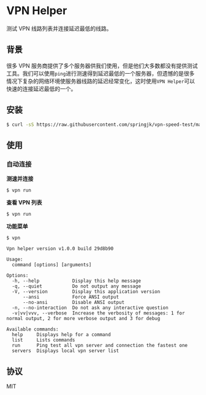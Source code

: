 # VPN Helper
测试 VPN 线路列表并连接延迟最低的线路。
## 背景
很多 VPN 服务商提供了多个服务器供我们使用，但是他们大多数都没有提供测试工具。我们可以使用`ping`进行测速得到延迟最低的一个服务器，但遗憾的是很多情况下复杂的网络环境使服务器线路的延迟经常变化，这时使用`VPN Helper`可以快速的连接延迟最低的一个。

## 安装
``` bash
$ curl -sS https://raw.githubusercontent.com/springjk/vpn-speed-test/master/installer | php
```
## 使用
### 自动连接
**测速并连接**

``` shell
$ vpn run
```

**查看 VPN 列表**

``` shell
$ vpn run
```

**功能菜单**

``` shell
$ vpn

Vpn helper version v1.0.0 build 29d8b90

Usage:
  command [options] [arguments]

Options:
  -h, --help            Display this help message
  -q, --quiet           Do not output any message
  -V, --version         Display this application version
      --ansi            Force ANSI output
      --no-ansi         Disable ANSI output
  -n, --no-interaction  Do not ask any interactive question
  -v|vv|vvv, --verbose  Increase the verbosity of messages: 1 for normal output, 2 for more verbose output and 3 for debug

Available commands:
  help     Displays help for a command
  list     Lists commands
  run      Ping test all vpn server and connection the fastest one
  servers  Displays local vpn server list
```
## 协议
MIT

